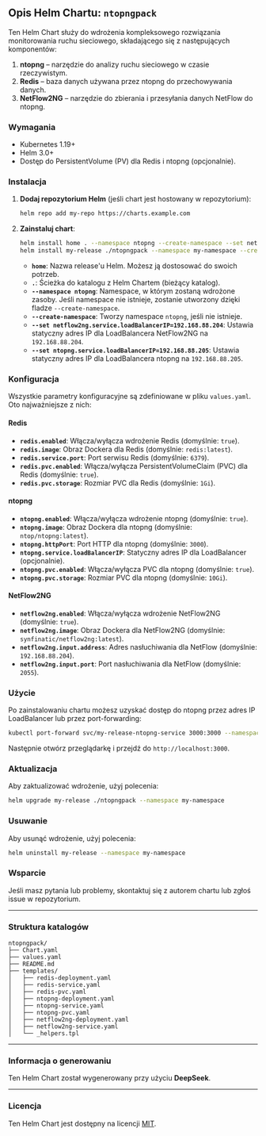 ## Opis Helm Chartu: `ntopngpack`

Ten Helm Chart służy do wdrożenia kompleksowego rozwiązania monitorowania ruchu sieciowego, składającego się z następujących komponentów:

1. **ntopng** – narzędzie do analizy ruchu sieciowego w czasie rzeczywistym.
2. **Redis** – baza danych używana przez ntopng do przechowywania danych.
3. **NetFlow2NG** – narzędzie do zbierania i przesyłania danych NetFlow do ntopng.

### Wymagania

- Kubernetes 1.19+
- Helm 3.0+
- Dostęp do PersistentVolume (PV) dla Redis i ntopng (opcjonalnie).

### Instalacja

1. **Dodaj repozytorium Helm** (jeśli chart jest hostowany w repozytorium):

   ```bash
   helm repo add my-repo https://charts.example.com
   ```

2. **Zainstaluj chart**:

   ```bash
   helm install home . --namespace ntopng --create-namespace --set netflow2ng.service.loadBalancerIP=192.168.88.204 --set ntopng.service.loadBalancerIP=192.168.88.205
   helm install my-release ./ntopngpack --namespace my-namespace --create-namespace
   ```

    - **`home`**: Nazwa release'u Helm. Możesz ją dostosować do swoich potrzeb.
    - **`.`**: Ścieżka do katalogu z Helm Chartem (bieżący katalog).
    - **`--namespace ntopng`**: Namespace, w którym zostaną wdrożone zasoby. Jeśli namespace nie istnieje, zostanie utworzony dzięki fladze `--create-namespace`.
    - **`--create-namespace`**: Tworzy namespace `ntopng`, jeśli nie istnieje.
    - **`--set netflow2ng.service.loadBalancerIP=192.168.88.204`**: Ustawia statyczny adres IP dla LoadBalancera NetFlow2NG na `192.168.88.204`.
    - **`--set ntopng.service.loadBalancerIP=192.168.88.205`**: Ustawia statyczny adres IP dla LoadBalancera ntopng na `192.168.88.205`.


### Konfiguracja

Wszystkie parametry konfiguracyjne są zdefiniowane w pliku `values.yaml`. Oto najważniejsze z nich:

#### Redis

- **`redis.enabled`**: Włącza/wyłącza wdrożenie Redis (domyślnie: `true`).
- **`redis.image`**: Obraz Dockera dla Redis (domyślnie: `redis:latest`).
- **`redis.service.port`**: Port serwisu Redis (domyślnie: `6379`).
- **`redis.pvc.enabled`**: Włącza/wyłącza PersistentVolumeClaim (PVC) dla Redis (domyślnie: `true`).
- **`redis.pvc.storage`**: Rozmiar PVC dla Redis (domyślnie: `1Gi`).

#### ntopng

- **`ntopng.enabled`**: Włącza/wyłącza wdrożenie ntopng (domyślnie: `true`).
- **`ntopng.image`**: Obraz Dockera dla ntopng (domyślnie: `ntop/ntopng:latest`).
- **`ntopng.httpPort`**: Port HTTP dla ntopng (domyślnie: `3000`).
- **`ntopng.service.loadBalancerIP`**: Statyczny adres IP dla LoadBalancer (opcjonalnie).
- **`ntopng.pvc.enabled`**: Włącza/wyłącza PVC dla ntopng (domyślnie: `true`).
- **`ntopng.pvc.storage`**: Rozmiar PVC dla ntopng (domyślnie: `10Gi`).

#### NetFlow2NG

- **`netflow2ng.enabled`**: Włącza/wyłącza wdrożenie NetFlow2NG (domyślnie: `true`).
- **`netflow2ng.image`**: Obraz Dockera dla NetFlow2NG (domyślnie: `synfinatic/netflow2ng:latest`).
- **`netflow2ng.input.address`**: Adres nasłuchiwania dla NetFlow (domyślnie: `192.168.88.204`).
- **`netflow2ng.input.port`**: Port nasłuchiwania dla NetFlow (domyślnie: `2055`).

### Użycie

Po zainstalowaniu chartu możesz uzyskać dostęp do ntopng przez adres IP LoadBalancer lub przez port-forwarding:

```bash
kubectl port-forward svc/my-release-ntopng-service 3000:3000 --namespace my-namespace
```

Następnie otwórz przeglądarkę i przejdź do `http://localhost:3000`.

### Aktualizacja

Aby zaktualizować wdrożenie, użyj polecenia:

```bash
helm upgrade my-release ./ntopngpack --namespace my-namespace
```

### Usuwanie

Aby usunąć wdrożenie, użyj polecenia:

```bash
helm uninstall my-release --namespace my-namespace
```

### Wsparcie

Jeśli masz pytania lub problemy, skontaktuj się z autorem chartu lub zgłoś issue w repozytorium.

---

### Struktura katalogów

```
ntopngpack/
├── Chart.yaml
├── values.yaml
├── README.md
├── templates/
│   ├── redis-deployment.yaml
│   ├── redis-service.yaml
│   ├── redis-pvc.yaml
│   ├── ntopng-deployment.yaml
│   ├── ntopng-service.yaml
│   ├── ntopng-pvc.yaml
│   ├── netflow2ng-deployment.yaml
│   ├── netflow2ng-service.yaml
│   └── _helpers.tpl
```

---

### Informacja o generowaniu

Ten Helm Chart został wygenerowany przy użyciu **DeepSeek**.

---

### Licencja

Ten Helm Chart jest dostępny na licencji [MIT](LICENSE).


